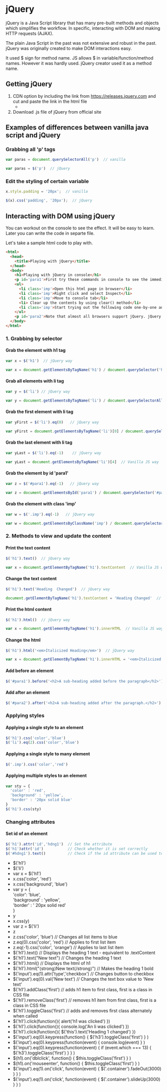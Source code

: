 # jQuery

jQuery is a Java Script library that has many pre-built methods and objects which simplifies the workflow. In specific, interacting with DOM and making HTTP requests (AJAX).

The plain Java Script in the past was not extensive and robust in the past. jQuery was originally created to make DOM interactions easy. 

It used $ sign for method name. JS allows $ in variable/function/method names. However it was hardly used. jQuery creator used it as a method name.

## Getting jQuery

1. CDN option by including the link from https://releases.jquery.com and cut and paste the link in the html file
   * <script src="https://code.jquery.com/jquery-3.6.0.js" integrity="sha256-H+K7U5CnXl1h5ywQfKtSj8PCmoN9aaq30gDh27Xc0jk=" crossorigin="anonymous"></script>
3. Download .js file of jQuery from official site

## Examples of differences between vanilla java script and jQuery

### Grabbing all 'p' tags

``` javascript
var paras = document.querySelectorAll('p')  // vanilla

var paras = $('p')  // jQuery
```

### Edit the styling of certain variable

``` javascript
x.style.padding = '20px';  // vanilla

$(x).css('padding', '20px');  // jQuery
```

## Interacting with DOM using jQuery

You can workout on the console to see the effect. It will be easy to learn. Later you can write the code in separte file.

Let's take a sample html code to play with.

``` html
<html>
  <head>
    <title>Playing with jQuery</title>
  </head>
  <body>
    <h1>Playing with jQuery in console</h1>
    <p id='para1'>First try these commands in console to see the immediate effect. Once you get the grasp, you can write the script in separate file according to the requirement.</p>
    <ul>
      <li class='imp'>Open this html page in browser</li>
      <li class='imp'>Right click and select Inspect</li>
      <li class='imp'>Move to console tab</li>
      <li> Clear up the contents by using clear() method</li>
      <li class='imp'>Start trying out the following code one-by-one and see their effects.</li>
    </ul>
    <p id='para2'>Note that almost all browsers support jQuery. jQuery code can be written in Java Script file and browsers can run./<p>
  </body>
</html>
```

### 1. Grabbing by selector 

#### Grab the element with h1 tag
```javascript
var x = $('h1')  // jQuery way

var x = document.getElementsByTagName('h1') / document.querySelector('h1')   // Vanilla JS way
```

#### Grab all elements with li tag
```javascript
var y = $('li') // jQuery way

var y = document.getElementsByTagName('li') / document.querySelectorAll('li')  // Vanilla JS way
```

#### Grab the first element with li tag
```javascript
var yFirst = $('li').eq(0)   // jQuery way

var yFirst = document.getElementsByTagName('li')[0] / document.querySelector('li')  // Vanilla JS way
```

#### Grab the last element with li tag
```javascript
var yLast = $('li').eq(-1)    // jQuery way

var yLast = document.getElementsByTagName('li')[4]  // Vanilla JS way
```

#### Grab the element by id 'para1'
```javascript
var z = $('#para1').eq(-1)   // jQuery way

var z = document.getElementsById('para1') / document.querySelector('#para1')  // Vanilla JS way
```

#### Grab the element with class 'imp'
```javascript
var w = $('.imp').eq(-1)   // jQuery way

var w = document.getElementsByClassName('imp') / document.querySelector('.imp')  // Vanilla JS way
```

### 2. Methods to view and update the content

#### Print the text content
``` javascript
$('h1').text()  // jQuery way

var x = document.getElementByTagName('h1').textContent  // Vanilla JS way
```

#### Change the text content
``` javascript
$('h1').text('Heading  Changed')  // jQuery way

document.getElementByTagName('h1').textContent = 'Heading Changed'  // Vanilla JS way
```

#### Print the html content
``` javascript
$('h1').html()  // jQuery way

var x = document.getElementByTagName('h1').innerHTML  // Vanilla JS way
```

#### Change the html
``` javascript
$('h1').html('<em>Italicized Heading</em>')  // jQuery way

var x = document.getElementByTagName('h1').innerHTML = '<em>Italicized Heading</em>' // Vanilla JS way
```

#### Add before an element
``` javascript
$('#para1').before('<h2>A sub-heading added before the paragraph</h2>')  // jQuery way
```

#### Add after an element
``` javascript
$('#para2').after('<h2>A sub-heading added after the paragraph.</h2>')  // jQuery way
```

### Applying styles

#### Applying a single style to an element
``` javascript
$('h1').css('color','blue')
$('li').eq(2).css('color','blue')
```

#### Applying a single style to many element
``` javascript
$('.imp').css('color','red')
```

#### Applying multiple styles to an element
``` javascript
var sty = {
  'color' : 'red',
  'background' : 'yellow',
  'border' : '20px solid blue'
}
$('h1').css(sty)
```

### Changing attributes

#### Set id of an element

``` javascript
$('h1').attr('id','hdng1')  // Set the attribute
$('h1')attr('id')           // Check whether it is set correctly
$('#hdng1').text()          // Check if the id attribute can be used to access the content
```

* $('h1')
* $('li')
* var x = $('h1')
* x.css('color', 'red')
* x.css('background', 'blue')
* var y = { <br>
    'color': 'blue', <br>
    'background' : 'yellow', <br>
    'border' : ' 20px solid red' <br>
  }
* y
* x.css(y)
* var z = $('li')
* z
* z.css('color', 'blue')  // Changes all list items to blue
* z.eq(0).css('color', 'red')  // Applies to first list item
* z.eq(-1).css('color', 'orange')  // Applies to last list item
* $('h1').text()  // Displays the heading 1 text - equivalent to .textContent
* $('h1').text("New text")  // Changes the heading 1 text 
* $('h1').html()  // Displays the html of h1
* $('h1').html("&langle;strong&rangle;New text&langle;/strong&rangle;")  // Makes the heading 1 bold
* $('input').eq(1).attr('type','checkbox')  // Changes button to checkbox
* $('input').eq(0).val('New text')  // Changes the text box value to 'New text'
* $('h1').addClass('first')  // adds h1 item to first class, first is a class in CSS file
* $('h1').removeClass('first')  // removes h1 item from first class, first is a class in CSS file
* $('h1').toggleClass('first')  // adds and removes first class alternately when called
* $('h1').click(function(){ alert('h1 was clicked') })
* $('h1').click(function(){ console.log('An li was clicked') })
* $('h1').click(function(){ $('this').text('Heading 1 changed') })
* $('input').eq(0).keypress(function() { $('h3').toggleClass('first') } )
* $('input').eq(0).keypress(function(event) { console.log(event) } )
* $('input').eq(0).keypress(function(event) { if (event.which === 13) { $('h3').toggleClass('first') } } )
* $(h1).on('dblclick', function() { $this.toggleClass('first') } )
* $(h1).on('mouseenter', function() { $this.toggleClass('first') } )
* $('input').eq(1).on('click', function(event) { $('.container').fadeOut(3000) } } )
* $('input').eq(1).on('click', function(event) { $('.container').slideUp(3000) } } )








